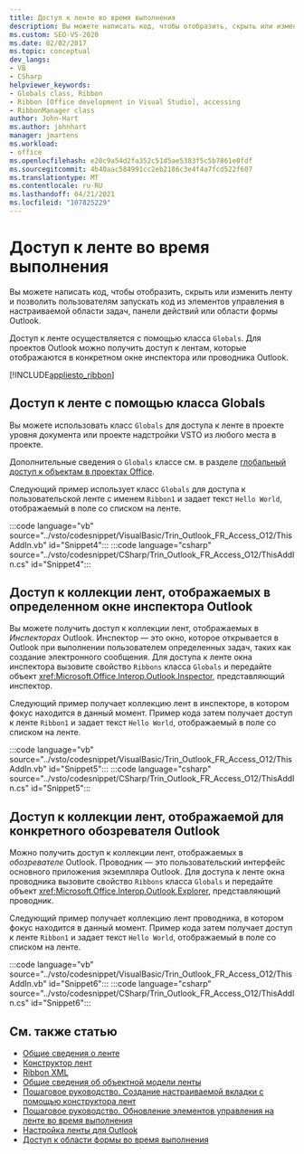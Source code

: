 ```yaml
---
title: Доступ к ленте во время выполнения
description: Вы можете написать код, чтобы отобразить, скрыть или изменить ленту и позволить пользователям запускать код из элементов управления в настраиваемой области задач, панели действий или области формы Outlook.
ms.custom: SEO-VS-2020
ms.date: 02/02/2017
ms.topic: conceptual
dev_langs:
- VB
- CSharp
helpviewer_keywords:
- Globals class, Ribbon
- Ribbon [Office development in Visual Studio], accessing
- RibbonManager class
author: John-Hart
ms.author: johnhart
manager: jmartens
ms.workload:
- office
ms.openlocfilehash: e20c9a54d2fa352c51d5ae5383f5c5b7861e0fdf
ms.sourcegitcommit: 4b40aac584991cc2eb2186c3e4f4a7fcd522f607
ms.translationtype: MT
ms.contentlocale: ru-RU
ms.lasthandoff: 04/21/2021
ms.locfileid: "107825229"
---
```

# <a name="access-the-ribbon-at-run-time"></a>Доступ к ленте во время выполнения
  Вы можете написать код, чтобы отобразить, скрыть или изменить ленту и позволить пользователям запускать код из элементов управления в настраиваемой области задач, панели действий или области формы Outlook.

 Доступ к ленте осуществляется с помощью класса `Globals`. Для проектов Outlook можно получить доступ к лентам, которые отображаются в конкретном окне инспектора или проводника Outlook.

 [!INCLUDE[appliesto_ribbon](../vsto/includes/appliesto-ribbon-md.md)]

## <a name="access-the-ribbon-by-using-the-globals-class"></a>Доступ к ленте с помощью класса Globals
 Вы можете использовать класс `Globals` для доступа к ленте в проекте уровня документа или проекте надстройки VSTO из любого места в проекте.

 Дополнительные сведения о `Globals` классе см. в разделе [глобальный доступ к объектам в проектах Office](../vsto/global-access-to-objects-in-office-projects.md).

 Следующий пример использует класс `Globals` для доступа к пользовательской ленте с именем `Ribbon1` и задает текст `Hello World`, отображаемый в поле со списком на ленте.

 :::code language="vb" source="../vsto/codesnippet/VisualBasic/Trin_Outlook_FR_Access_O12/ThisAddIn.vb" id="Snippet4":::
 :::code language="csharp" source="../vsto/codesnippet/CSharp/Trin_Outlook_FR_Access_O12/ThisAddIn.cs" id="Snippet4":::

## <a name="access-a-collection-of-ribbons-that-appear-in-a-specific-outlook-inspector-window"></a>Доступ к коллекции лент, отображаемых в определенном окне инспектора Outlook
 Вы можете получить доступ к коллекции лент, отображаемых в *Инспекторах* Outlook. Инспектор — это окно, которое открывается в Outlook при выполнении пользователем определенных задач, таких как создание электронного сообщения. Для доступа к ленте окна инспектора вызовите свойство `Ribbons` класса `Globals` и передайте объект <xref:Microsoft.Office.Interop.Outlook.Inspector>, представляющий инспектор.

 Следующий пример получает коллекцию лент в инспекторе, в котором фокус находится в данный момент. Пример кода затем получает доступ к ленте `Ribbon1` и задает текст `Hello World`, отображаемый в поле со списком на ленте.

 :::code language="vb" source="../vsto/codesnippet/VisualBasic/Trin_Outlook_FR_Access_O12/ThisAddIn.vb" id="Snippet5":::
 :::code language="csharp" source="../vsto/codesnippet/CSharp/Trin_Outlook_FR_Access_O12/ThisAddIn.cs" id="Snippet5":::

## <a name="access-a-collection-of-ribbons-that-appear-for-a-specific-outlook-explorer"></a>Доступ к коллекции лент, отображаемой для конкретного обозревателя Outlook
 Можно получить доступ к коллекции лент, отображаемых в *обозревателе* Outlook. Проводник — это пользовательский интерфейс основного приложения экземпляра Outlook. Для доступа к ленте окна проводника вызовите свойство `Ribbons` класса `Globals` и передайте объект <xref:Microsoft.Office.Interop.Outlook.Explorer>, представляющий проводник.

 Следующий пример получает коллекцию лент проводника, в котором фокус находится в данный момент. Пример кода затем получает доступ к ленте `Ribbon1` и задает текст `Hello World`, отображаемый в поле со списком на ленте.

 :::code language="vb" source="../vsto/codesnippet/VisualBasic/Trin_Outlook_FR_Access_O12/ThisAddIn.vb" id="Snippet6":::
 :::code language="csharp" source="../vsto/codesnippet/CSharp/Trin_Outlook_FR_Access_O12/ThisAddIn.cs" id="Snippet6":::

## <a name="see-also"></a>См. также статью
- [Общие сведения о ленте](../vsto/ribbon-overview.md)
- [Конструктор лент](../vsto/ribbon-designer.md)
- [Ribbon XML](../vsto/ribbon-xml.md)
- [Общие сведения об объектной модели ленты](../vsto/ribbon-object-model-overview.md)
- [Пошаговое руководство. Создание настраиваемой вкладки с помощью конструктора лент](../vsto/walkthrough-creating-a-custom-tab-by-using-the-ribbon-designer.md)
- [Пошаговое руководство. Обновление элементов управления на ленте во время выполнения](../vsto/walkthrough-updating-the-controls-on-a-ribbon-at-run-time.md)
- [Настройка ленты для Outlook](../vsto/customizing-a-ribbon-for-outlook.md)
- [Доступ к области формы во время выполнения](../vsto/accessing-a-form-region-at-run-time.md)
